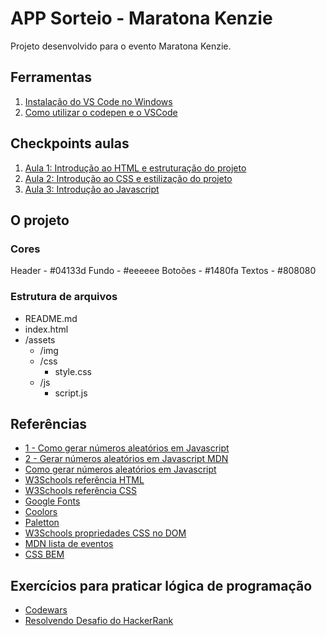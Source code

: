 # APP Sorteio - Maratona Kenzie 

Projeto desenvolvido para o evento Maratona Kenzie.

## Ferramentas

1. [Instalação do VS Code no Windows](https://kenzie.com.br/blog/instalacao-vs-code-windows/)
2. [Como utilizar o codepen e o VSCode](https://kenzie-academy-brasil.github.io/ferramentas/)

## Checkpoints aulas

1. [Aula 1: Introdução ao HTML e estruturação do projeto](https://kenzieacademybr.notion.site/Checkpoint-7e3482456328407ba7c3ba73e511d86e)
2. [Aula 2: Introdução ao CSS e estilização do projeto](https://kenzieacademybr.notion.site/Checkpoint-d204c8f2f3724c24bcc8f4e67f952117)
3. [Aula 3: Introdução ao Javascript](https://kenzieacademybr.notion.site/Checkpoint-ee21fc3ea6804c8a896a4d256c76a41f)

## O projeto

### Cores

Header  - #04133d
Fundo   - #eeeeee
Botoões - #1480fa
Textos  - #808080
### Estrutura de arquivos

- README.md
- index.html
- /assets
  - /img
  - /css
    - style.css
  - /js
    - script.js


## Referências
- [1 - Como gerar números aleatórios em Javascript](http://devfuria.com.br/javascript/numeros-aleatorios/)
- [2 - Gerar números aleatórios em Javascript MDN](https://developer.mozilla.org/en-US/docs/Web/JavaScript/Reference/Global_Objects/Math/random)
- [Como gerar números aleatórios em Javascript](http://devfuria.com.br/javascript/numeros-aleatorios/)
- [W3Schools referência HTML](https://www.w3schools.com/tags/default.asp)
- [W3Schools referência CSS](https://www.w3schools.com/cssref/default.asp)
- [Google Fonts](https://fonts.google.com/)
- [Coolors](https://coolors.co/palettes/trending)
- [Paletton](https://paletton.com/)
- [W3Schools propriedades CSS no DOM](https://www.w3schools.com/jsref/dom_obj_style.asp)
- [MDN lista de eventos](https://developer.mozilla.org/en-US/docs/Web/Events)
- [CSS BEM](https://desenvolvimentoparaweb.com/css/bem/)

## Exercícios para praticar lógica de programação
- [Codewars](https://www.codewars.com/dashboard)
- [Resolvendo Desafio do HackerRank](https://www.youtube.com/watch?v=WVsd-uwiNOM&t=309s)